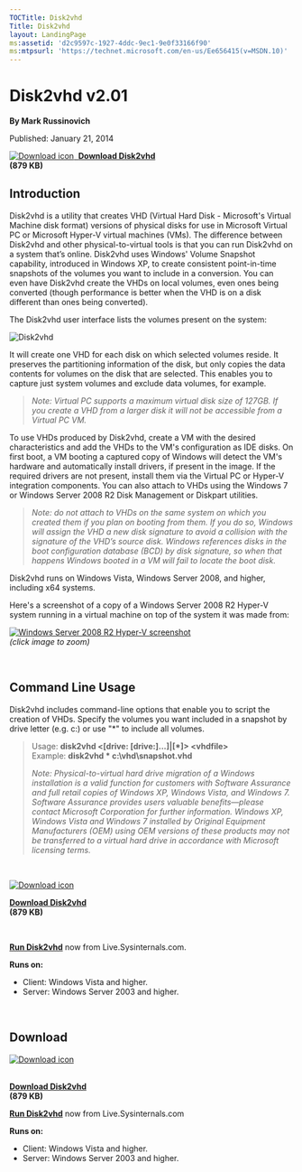 ```yaml
--- 
TOCTitle: Disk2vhd
Title: Disk2vhd
layout: LandingPage
ms:assetid: 'd2c9597c-1927-4ddc-9ec1-9e0f33166f90'
ms:mtpsurl: 'https://technet.microsoft.com/en-us/Ee656415(v=MSDN.10)'
---
```


Disk2vhd v2.01
==============

**By Mark Russinovich**

Published: January 21, 2014

[![Download
icon](/media/landing/sysinternals/download_sm.png)
 **Download Disk2vhd**  
](https://download.sysinternals.com/files/disk2vhd.zip)**(879 KB)**


## Introduction

Disk2vhd is a utility that creates VHD (Virtual Hard Disk - Microsoft's
Virtual Machine disk format) versions of physical disks for use in
Microsoft Virtual PC or Microsoft Hyper-V virtual machines (VMs). The
difference between Disk2vhd and other physical-to-virtual tools is that
you can run Disk2vhd on a system that’s online. Disk2vhd uses Windows'
Volume Snapshot capability, introduced in Windows XP, to create
consistent point-in-time snapshots of the volumes you want to include in
a conversion. You can even have Disk2vhd create the VHDs on local
volumes, even ones being converted (though performance is better when
the VHD is on a disk different than ones being converted).

The Disk2vhd user interface lists the volumes present on the system:

![Disk2vhd](/media/landing/sysinternals/20131218_Disk2vhd_v2.0.png "Disk2vhd")

It will create one VHD for each disk on which selected volumes reside.
It preserves the partitioning information of the disk, but only copies
the data contents for volumes on the disk that are selected. This
enables you to capture just system volumes and exclude data volumes, for
example.

> *Note: Virtual PC supports a maximum virtual disk size of 127GB. If
> you create a VHD from a larger disk it will not be accessible from a
> Virtual PC VM.*

To use VHDs produced by Disk2vhd, create a VM with the desired
characteristics and add the VHDs to the VM's configuration as IDE disks.
On first boot, a VM booting a captured copy of Windows will detect the
VM's hardware and automatically install drivers, if present in the
image. If the required drivers are not present, install them via the
Virtual PC or Hyper-V integration components. You can also attach to
VHDs using the Windows 7 or Windows Server 2008 R2 Disk Management or
Diskpart utilities.

> *Note: do not attach to VHDs on the same system on which you created
> them if you plan on booting from them. If you do so, Windows will
> assign the VHD a new disk signature to avoid a collision with the
> signature of the VHD’s source disk. Windows references disks in the
> boot configuration database (BCD) by disk signature, so when that
> happens Windows booted in a VM will fail to locate the boot disk.*

Disk2vhd runs on Windows Vista, Windows Server 2008, and higher,
including x64 systems.

Here's a screenshot of a copy of a Windows Server 2008 R2 Hyper-V system
running in a virtual machine on top of the system it was made from:

[![Windows Server 2008 R2 Hyper-V
screenshot](/media/landing/sysinternals/Disk2vhd_02_sm.png "Disk2vhd")](/media/landing/sysinternals/disk2vhd_02.jpg)  
*(click image to zoom)*

 

## Command Line Usage

Disk2vhd includes command-line options that enable you to script the
creation of VHDs. Specify the volumes you want included in a snapshot by
drive letter (e.g. c:) or use "\*" to include all volumes.

> Usage: **disk2vhd &lt;\[drive: \[drive:\]...\]|\[\*\]&gt;
> &lt;vhdfile&gt;**  
> Example: **disk2vhd \* c:\\vhd\\snapshot.vhd**
>
> *Note: Physical-to-virtual hard drive migration of a Windows
> installation is a valid function for customers with Software Assurance
> and full retail copies of Windows XP, Windows Vista, and Windows 7.
> Software Assurance provides users valuable benefits—please contact
> Microsoft Corporation for further information. Windows XP, Windows
> Vista and Windows 7 installed by Original Equipment Manufacturers
> (OEM) using OEM versions of these products may not be transferred to a
> virtual hard drive in accordance with Microsoft licensing terms.*

 

[![Download
icon](/media/landing/sysinternals/download_sm.png "Download")
](https://download.sysinternals.com/files/disk2vhd.zip)

[**Download Disk2vhd**  
](https://download.sysinternals.com/files/disk2vhd.zip)**(879 KB)**

 

[**Run Disk2vhd**](https://live.sysinternals.com/disk2vhd.exe) now from
Live.Sysinternals.com.

**Runs on:**

-   Client: Windows Vista and higher.
-   Server: Windows Server 2003 and higher.

 


<div class="RightAdRail">

<div>


## Download

[![Download
icon](/media/landing/sysinternals/download_sm.png "Download")
](https://download.sysinternals.com/files/disk2vhd.zip)

[  
**Download
Disk2vhd**](https://download.sysinternals.com/files/disk2vhd.zip)  
**(879 KB)**

[**Run Disk2vhd**](https://live.sysinternals.com/disk2vhd.exe) now from
Live.Sysinternals.com

**Runs on:**

-   Client: Windows Vista and higher.
-   Server: Windows Server 2003 and higher.



